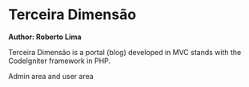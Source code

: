# Terceira Dimensão

**Author: Roberto Lima**

Terceira Dimensão is a portal (blog) developed in MVC stands with the CodeIgniter framework in PHP.

Admin area and user area
